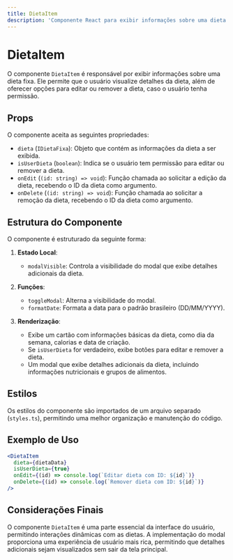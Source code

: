 ```yaml
---
title: DietaItem
description: 'Componente React para exibir informações sobre uma dieta fixa, permitindo edição e remoção.'
---
```


# DietaItem

O componente `DietaItem` é responsável por exibir informações sobre uma dieta fixa. Ele permite que o usuário visualize detalhes da dieta, além de oferecer opções para editar ou remover a dieta, caso o usuário tenha permissão.

## Props

O componente aceita as seguintes propriedades:

- `dieta` (`IDietaFixa`): Objeto que contém as informações da dieta a ser exibida.
- `isUserDieta` (`boolean`): Indica se o usuário tem permissão para editar ou remover a dieta.
- `onEdit` (`(id: string) => void`): Função chamada ao solicitar a edição da dieta, recebendo o ID da dieta como argumento.
- `onDelete` (`(id: string) => void`): Função chamada ao solicitar a remoção da dieta, recebendo o ID da dieta como argumento.

## Estrutura do Componente

O componente é estruturado da seguinte forma:

1. **Estado Local**:
   - `modalVisible`: Controla a visibilidade do modal que exibe detalhes adicionais da dieta.

2. **Funções**:
   - `toggleModal`: Alterna a visibilidade do modal.
   - `formatDate`: Formata a data para o padrão brasileiro (DD/MM/YYYY).

3. **Renderização**:
   - Exibe um cartão com informações básicas da dieta, como dia da semana, calorias e data de criação.
   - Se `isUserDieta` for verdadeiro, exibe botões para editar e remover a dieta.
   - Um modal que exibe detalhes adicionais da dieta, incluindo informações nutricionais e grupos de alimentos.

## Estilos

Os estilos do componente são importados de um arquivo separado (`styles.ts`), permitindo uma melhor organização e manutenção do código.

## Exemplo de Uso

```jsx
<DietaItem
  dieta={dietaData}
  isUserDieta={true}
  onEdit={(id) => console.log(`Editar dieta com ID: ${id}`)}
  onDelete={(id) => console.log(`Remover dieta com ID: ${id}`)}
/>
```

## Considerações Finais

O componente `DietaItem` é uma parte essencial da interface do usuário, permitindo interações dinâmicas com as dietas. A implementação do modal proporciona uma experiência de usuário mais rica, permitindo que detalhes adicionais sejam visualizados sem sair da tela principal.